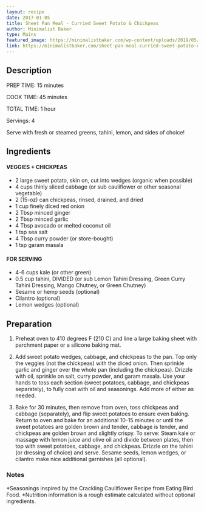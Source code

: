 ```yaml
---
layout: recipe
date: 2017-01-05
title: Sheet Pan Meal - Curried Sweet Potato & Chickpeas
author: Minimalist Baker
type: Mains
featured_image: https://minimalistbaker.com/wp-content/uploads/2019/05/Sheet-Pan-Dinner-Curried-Sweet-Potatoes-Crispy-Chickpeas-Cabbage-and-Greens-1-pan-required-simple-ingredients-SO-satisfying-glutenfree-plantbased-dinner-curry-sweetpotato-recipe-minimalistbaker_-9.jpg
link: https://minimalistbaker.com/sheet-pan-meal-curried-sweet-potato-chickpeas/
---
```

## Description
PREP TIME: 15 minutes

COOK TIME: 45 minutes

TOTAL TIME: 1 hour

Servings: 4

Serve with fresh or steamed greens, tahini, lemon, and sides of choice!
## Ingredients
#### VEGGIES + CHICKPEAS
* 2 large sweet potato, skin on, cut into wedges (organic when possible)
* 4 cups thinly sliced cabbage (or sub cauliflower or other seasonal vegetable)
* 2 (15-oz) can chickpeas, rinsed, drained, and dried
* 1 cup finely diced red onion
* 2 Tbsp minced ginger
* 2 Tbsp minced garlic
* 4 Tbsp avocado or melted coconut oil
* 1 tsp sea salt
* 4 Tbsp curry powder (or store-bought)
* 1 tsp garam masala

#### FOR SERVING
* 4-6 cups kale (or other green)
* 0.5 cup tahini, DIVIDED (or sub Lemon Tahini Dressing, Green Curry Tahini Dressing, Mango Chutney, or Green Chutney)
* Sesame or hemp seeds (optional)
* Cilantro (optional)
* Lemon wedges (optional)

## Preparation
1. Preheat oven to 410 degrees F (210 C) and line a large baking sheet with parchment paper or a silicone baking mat.

1. Add sweet potato wedges, cabbage, and chickpeas to the pan. Top only the veggies (not the chickpeas) with the diced onion. Then sprinkle garlic and ginger over the whole pan (including the chickpeas).
Drizzle with oil, sprinkle on salt, curry powder, and garam masala.
Use your hands to toss each section (sweet potatoes, cabbage, and chickpeas separately), to fully coat with oil and seasonings. Add more of either as needed.

1. Bake for 30 minutes, then remove from oven, toss chickpeas and cabbage (separately), and flip sweet potatoes to ensure even baking. Return to oven and bake for an additional 10-15 minutes or until the sweet potatoes are golden brown and tender, cabbage is tender, and chickpeas are golden brown and slightly crispy.
To serve: Steam kale or massage with lemon juice and olive oil and divide between plates, then top with sweet potatoes, cabbage, and chickpeas. Drizzle on the tahini (or dressing of choice) and serve. Sesame seeds, lemon wedges, or cilantro make nice additional garnishes (all optional).

### Notes
\*Seasonings inspired by the Crackling Cauliflower Recipe from Eating Bird Food.
\*Nutrition information is a rough estimate calculated without optional ingredients.
